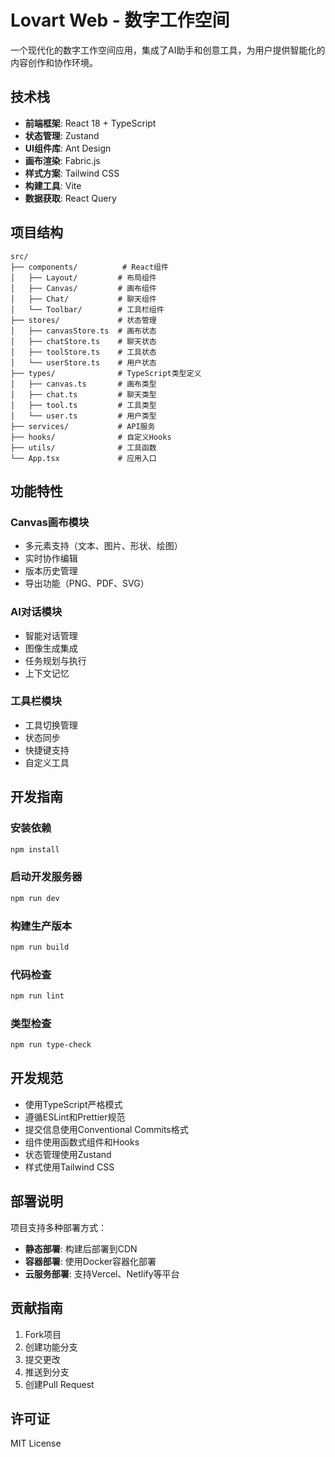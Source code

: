 # Lovart Web - 数字工作空间

一个现代化的数字工作空间应用，集成了AI助手和创意工具，为用户提供智能化的内容创作和协作环境。

## 技术栈

- **前端框架**: React 18 + TypeScript
- **状态管理**: Zustand
- **UI组件库**: Ant Design
- **画布渲染**: Fabric.js
- **样式方案**: Tailwind CSS
- **构建工具**: Vite
- **数据获取**: React Query

## 项目结构

```
src/
├── components/          # React组件
│   ├── Layout/         # 布局组件
│   ├── Canvas/         # 画布组件
│   ├── Chat/           # 聊天组件
│   └── Toolbar/        # 工具栏组件
├── stores/             # 状态管理
│   ├── canvasStore.ts  # 画布状态
│   ├── chatStore.ts    # 聊天状态
│   ├── toolStore.ts    # 工具状态
│   └── userStore.ts    # 用户状态
├── types/              # TypeScript类型定义
│   ├── canvas.ts       # 画布类型
│   ├── chat.ts         # 聊天类型
│   ├── tool.ts         # 工具类型
│   └── user.ts         # 用户类型
├── services/           # API服务
├── hooks/              # 自定义Hooks
├── utils/              # 工具函数
└── App.tsx             # 应用入口
```

## 功能特性

### Canvas画布模块
- 多元素支持（文本、图片、形状、绘图）
- 实时协作编辑
- 版本历史管理
- 导出功能（PNG、PDF、SVG）

### AI对话模块
- 智能对话管理
- 图像生成集成
- 任务规划与执行
- 上下文记忆

### 工具栏模块
- 工具切换管理
- 状态同步
- 快捷键支持
- 自定义工具

## 开发指南

### 安装依赖

```bash
npm install
```

### 启动开发服务器

```bash
npm run dev
```

### 构建生产版本

```bash
npm run build
```

### 代码检查

```bash
npm run lint
```

### 类型检查

```bash
npm run type-check
```

## 开发规范

- 使用TypeScript严格模式
- 遵循ESLint和Prettier规范
- 提交信息使用Conventional Commits格式
- 组件使用函数式组件和Hooks
- 状态管理使用Zustand
- 样式使用Tailwind CSS

## 部署说明

项目支持多种部署方式：

- **静态部署**: 构建后部署到CDN
- **容器部署**: 使用Docker容器化部署
- **云服务部署**: 支持Vercel、Netlify等平台

## 贡献指南

1. Fork项目
2. 创建功能分支
3. 提交更改
4. 推送到分支
5. 创建Pull Request

## 许可证

MIT License
